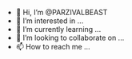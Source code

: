 - 👋 Hi, I’m @PARZIVALBEAST
- 👀 I’m interested in ...
- 🌱 I’m currently learning ...
- 💞️ I’m looking to collaborate on ...
- 📫 How to reach me ...

<!---
PARZIVALBEAST/PARZIVALBEAST is a ✨ special ✨ repository because its `README.md` (this file) appears on your GitHub profile.
You can click the Preview link to take a look at your changes.
--->
